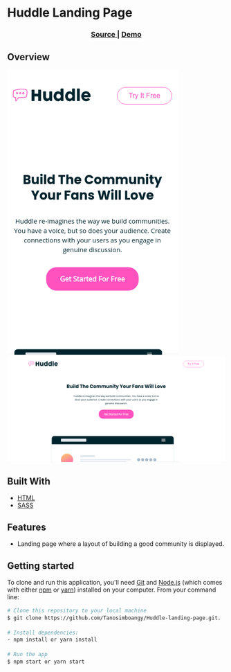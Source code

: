 # Huddle Landing Page

<div align="center">
  <h3>
    <a href="https://github.com/Tanosimboangy/Huddle-landing-page">
      Source
    </a>
    <span> | </span>
    <a href="https://jacquit-huddle.netlify.app/">
      Demo
    </a>
  </h3>
</div>

## Overview

![image](./webroot/images/huddle_sm.png)
![image](./webroot/images/huddle_lg.png)

## Built With

- [HTML](https://developer.mozilla.org/en-US/docs/Web/HTML)
- [SASS](https://sass-lang.com/documentation)

## Features

- Landing page where a layout of building a good community is displayed.

## Getting started

To clone and run this application, you'll need [Git](https://git-scm.com) and [Node.js](https://nodejs.org/en/download/) (which comes with either [npm](http://npmjs.com) or [yarn](https://yarnpkg.com/)) installed on your computer. From your command line:

```bash
# Clone this repository to your local machine
$ git clone https://github.com/Tanosimboangy/Huddle-landing-page.git.

# Install dependencies:
- npm install or yarn install

# Run the app
$ npm start or yarn start

```
